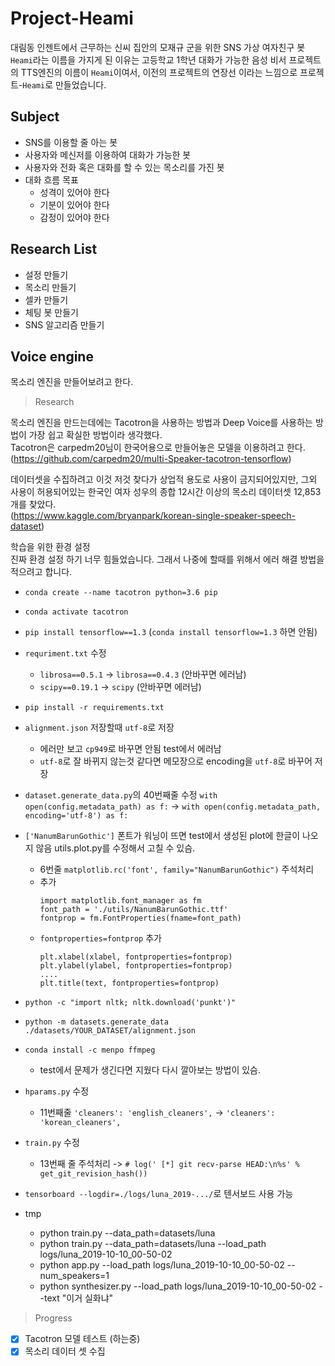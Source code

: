 # Project-Heami
대림동 인젠트에서 근무하는 신씨 집안의 모재규 군을 위한 SNS 가상 여자친구 봇
`Heami`라는 이름을 가지게 된 이유는 고등학교 1학년 대화가 가능한 음성 비서 프로젝트의 TTS엔진의 이름이 `Heami`이여서, 이전의 프로젝트의 연장선 이라는 느낌으로 프로젝트-`Heami`로 만들었습니다.

## Subject
- SNS를 이용할 줄 아는 봇
- 사용자와 메신저를 이용하여 대화가 가능한 봇
- 사용자와 전화 혹은 대화를 할 수 있는 목소리를 가진 봇
- 대화 흐름 목표
  - 성격이 있어야 한다
  - 기분이 있어야 한다
  - 감정이 있어야 한다

## Research List
- 설정 만들기
- 목소리 만들기
- 셀카 만들기
- 체팅 봇 만들기
- SNS 알고리즘 만들기

## Voice engine
목소리 엔진을 만들어보려고 한다. 
> Research 

목소리 엔진을 만드는데에는 Tacotron을 사용하는 방법과 Deep Voice를 사용하는 방법이 가장 쉽고 확실한 방법이라 생각했다.  
Tacotron은 carpedm20님이 한국어용으로 만들어놓은 모델을 이용하려고 한다.  
(https://github.com/carpedm20/multi-Speaker-tacotron-tensorflow)  

데이터셋을 수집하려고 이것 저것 찾다가 상업적 용도로 사용이 금지되어있지만,
그외 사용이 허용되어있는 한국인 여자 성우의 종합 12시간 이상의 목소리 데이터셋 12,853개를 찾았다.  
(https://www.kaggle.com/bryanpark/korean-single-speaker-speech-dataset)  

학습을 위한 환경 설정  
진짜 환경 설정 하기 너무 힘들었습니다. 그래서 나중에 할때를 위해서 에러 해결 방법을 적으려고 합니다.
- `conda create --name tacotron python=3.6 pip`
- `conda activate tacotron`
- `pip install tensorflow==1.3` (`conda install tensorflow=1.3` 하면 안됨)
- `requriment.txt` 수정
  - `librosa==0.5.1` -> `librosa==0.4.3` (안바꾸면 에러남)
  - `scipy==0.19.1` -> `scipy` (안바꾸면 에러남)
- `pip install -r requirements.txt`
- `alignment.json` 저장할때 `utf-8`로 저장
  - 에러만 보고 `cp949`로 바꾸면 안됨 test에서 에러남
  - `utf-8`로 잘 바뀌지 않는것 같다면 메모장으로 encoding을 `utf-8`로 바꾸어 저장
- `dataset.generate_data.py`의 40번째줄 수정 `with open(config.metadata_path) as f:` -> `with open(config.metadata_path, encoding='utf-8') as f:`
- `['NanumBarunGothic']` 폰트가 워닝이 뜨면 test에서 생성된 plot에 한글이 나오지 않음 utils.plot.py를 수정해서 고칠 수 있슴.
  - 6번줄 `matplotlib.rc('font', family="NanumBarunGothic")` 주석처리
  - 추가
    ```
    import matplotlib.font_manager as fm
    font_path = './utils/NanumBarunGothic.ttf'
    fontprop = fm.FontProperties(fname=font_path)
    ```
  - `fontproperties=fontprop` 추가 
    ```
    plt.xlabel(xlabel, fontproperties=fontprop)
    plt.ylabel(ylabel, fontproperties=fontprop)
    ....
    plt.title(text, fontproperties=fontprop)
    ```
- `python -c "import nltk; nltk.download('punkt')"`
- `python -m datasets.generate_data ./datasets/YOUR_DATASET/alignment.json`
- `conda install -c menpo ffmpeg`
  - test에서 문제가 생긴다면 지웠다 다시 깔아보는 방법이 있슴.
- `hparams.py` 수정
  - 11번째줄 `'cleaners': 'english_cleaners',` -> `'cleaners': 'korean_cleaners',`
- `train.py` 수정
  - 13번째 줄 주석처리 -> `# log(' [*] git recv-parse HEAD:\n%s' % get_git_revision_hash())`
- `tensorboard --logdir=./logs/luna_2019-.../`로 텐서보드 사용 가능 


- tmp
  - python train.py --data_path=datasets/luna
  - python train.py --data_path=datasets/luna --load_path logs/luna_2019-10-10_00-50-02
  - python app.py --load_path logs/luna_2019-10-10_00-50-02 --num_speakers=1
  - python synthesizer.py --load_path logs/luna_2019-10-10_00-50-02 --text "이거  실화냐"
  
> Progress  
- [x] Tacotron 모델 테스트 (하는중)
- [x] 목소리 데이터 셋 수집 
